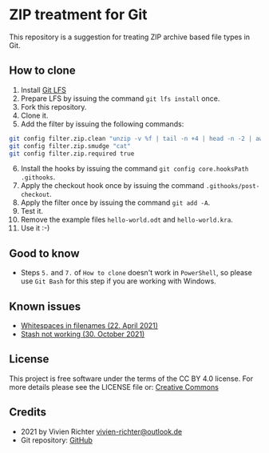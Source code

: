 # ZIP treatment for Git
This repository is a suggestion for treating ZIP archive based file types in Git.

## How to clone
 1. Install [Git LFS](https://git-lfs.github.com)
 2. Prepare LFS by issuing the command `git lfs install` once.
 3. Fork this repository.
 4. Clone it.
 5. Add the filter by issuing the following commands:
 ```bash
 git config filter.zip.clean "unzip -v %f | tail -n +4 | head -n -2 | awk '{ print \$7,\$8 }' | grep -vE /$ | LC_ALL=C sort -sfk 2,2"
 git config filter.zip.smudge "cat"
 git config filter.zip.required true
 ```
 6. Install the hooks by issuing the command `git config core.hooksPath .githooks`.
 7. Apply the checkout hook once by issuing the command `.githooks/post-checkout`.
 8. Apply the filter once by issuing the command `git add -A`.
 9. Test it.
 10. Remove the example files `hello-world.odt` and `hello-world.kra`.
 11. Use it :-)

## Good to know
 - Steps `5.` and `7.` of `How to clone` doesn't work in `PowerShell`, so please use `Git Bash` for this step if you are working with Windows.

## Known issues
 * [Whitespaces in filenames (22. April 2021)](https://github.com/vivi90/git-zip/issues/1)
 * [Stash not working (30. October 2021)](https://github.com/vivi90/git-zip/issues/4)

## License
This project is free software under the terms of the CC BY 4.0 license.
For more details please see the LICENSE file or: [Creative Commons](http://creativecommons.org/licenses/by/4.0)

## Credits
 * 2021 by Vivien Richter <vivien-richter@outlook.de>
 * Git repository: [GitHub](https://github.com/vivi90/git-zip.git)
